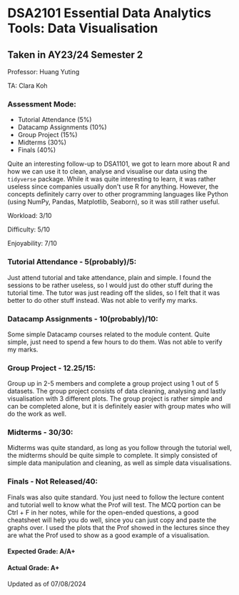 # DSA2101 Essential Data Analytics Tools: Data Visualisation
## Taken in AY23/24 Semester 2

Professor: Huang Yuting

TA: Clara Koh

### Assessment Mode:
- Tutorial Attendance (5%)
- Datacamp Assignments (10%)
- Group Project (15%)
- Midterms (30%)
- Finals (40%)

Quite an interesting follow-up to DSA1101, we got to learn more about R and how we can use it to clean, analyse and visualise our data using the `tidyverse` package. While it was quite interesting to learn, it was rather useless since companies usually don't use R for anything. However, the concepts definitely carry over to other programming languages like Python (using NumPy, Pandas, Matplotlib, Seaborn), so it was still rather useful.

Workload: 3/10

Difficulty: 5/10

Enjoyability: 7/10

### Tutorial Attendance - 5(probably)/5:
Just attend tutorial and take attendance, plain and simple. I found the sessions to be rather useless, so I would just do other stuff during the tutorial time. The tutor was just reading off the slides, so I felt that it was better to do other stuff instead. Was not able to verify my marks.

### Datacamp Assignments - 10(probably)/10:
Some simple Datacamp courses related to the module content. Quite simple, just need to spend a few hours to do them. Was not able to verify my marks.

### Group Project - 12.25/15:
Group up in 2-5 members and complete a group project using 1 out of 5 datasets. The group project consists of data cleaning, analysing and lastly visualisation with 3 different plots. The group project is rather simple and can be completed alone, but it is definitely easier with group mates who will do the work as well.

### Midterms - 30/30:
Midterms was quite standard, as long as you follow through the tutorial well, the midterms should be quite simple to complete. It simply consisted of simple data manipulation and cleaning, as well as simple data visualisations.

### Finals - Not Released/40:
Finals was also quite standard. You just need to follow the lecture content and tutorial well to know what the Prof will test. The MCQ portion can be Ctrl + F in her notes, while for the open-ended questions, a good cheatsheet will help you do well, since you can just copy and paste the graphs over. I used the plots that the Prof showed in the lectures since they are what the Prof used to show as a good example of a visualisation.

#### Expected Grade: A/A+
#### Actual Grade: A+

Updated as of 07/08/2024
